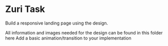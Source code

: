 # Zuri Task


Build a responsive landing page using the design. 

All information and images needed for the design can be found in this folder here
Add a basic animation/transition to your implementation
